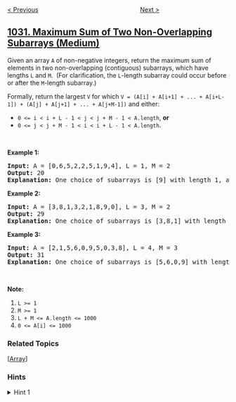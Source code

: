 <!--|This file generated by command(leetcode description); DO NOT EDIT.    |-->
<!--+----------------------------------------------------------------------+-->
<!--|@author    openset <openset.wang@gmail.com>                           |-->
<!--|@link      https://github.com/openset                                 |-->
<!--|@home      https://github.com/tonymontaro/leetcode-hints                        |-->
<!--+----------------------------------------------------------------------+-->

[< Previous](https://github.com/tonymontaro/leetcode-hints/tree/master/problems/matrix-cells-in-distance-order "Matrix Cells in Distance Order")
　　　　　　　　　　　　　　　　
[Next >](https://github.com/tonymontaro/leetcode-hints/tree/master/problems/stream-of-characters "Stream of Characters")

## [1031. Maximum Sum of Two Non-Overlapping Subarrays (Medium)](https://leetcode.com/problems/maximum-sum-of-two-non-overlapping-subarrays "两个非重叠子数组的最大和")

<p>Given an array <code>A</code> of non-negative integers, return the maximum sum of elements in two non-overlapping (contiguous) subarrays, which have lengths&nbsp;<code>L</code> and <code>M</code>.&nbsp; (For clarification, the <code>L</code>-length subarray could occur before or after the <code>M</code>-length subarray.)</p>

<p>Formally,&nbsp;return the largest <code>V</code> for which&nbsp;<code>V = (A[i] + A[i+1] + ... + A[i+L-1]) + (A[j] + A[j+1] + ... + A[j+M-1])</code> and either:</p>

<ul>
	<li><code>0 &lt;= i &lt; i + L - 1 &lt; j &lt; j + M - 1 &lt; A.length</code>, <strong>or</strong></li>
	<li><code>0 &lt;= j &lt; j + M - 1 &lt; i &lt; i + L - 1 &lt; A.length</code>.</li>
</ul>

<p>&nbsp;</p>

<ol>
</ol>

<div>
<p><strong>Example 1:</strong></p>

<pre>
<strong>Input: </strong>A = <span id="example-input-1-1">[0,6,5,2,2,5,1,9,4]</span>, L = <span id="example-input-1-2">1</span>, M = <span id="example-input-1-3">2</span>
<strong>Output: </strong><span id="example-output-1">20
<strong>Explanation:</strong> One choice of subarrays is [9] with length 1, and [6,5] with length 2.</span>
</pre>

<div>
<p><strong>Example 2:</strong></p>

<pre>
<strong>Input: </strong>A = <span id="example-input-2-1">[3,8,1,3,2,1,8,9,0]</span>, L = <span id="example-input-2-2">3</span>, M = <span id="example-input-2-3">2</span>
<strong>Output: </strong><span id="example-output-2">29
</span><span id="example-output-1"><strong>Explanation:</strong> One choice of subarrays is</span><span> [3,8,1] with length 3, and [8,9] with length 2.</span>
</pre>

<div>
<p><strong>Example 3:</strong></p>

<pre>
<strong>Input: </strong>A = <span id="example-input-3-1">[2,1,5,6,0,9,5,0,3,8]</span>, L = <span id="example-input-3-2">4</span>, M = <span id="example-input-3-3">3</span>
<strong>Output: </strong><span id="example-output-3">31
</span><span id="example-output-1"><strong>Explanation:</strong> One choice of subarrays is</span><span> [5,6,0,9] with length 4, and [3,8] with length 3.</span>
</pre>

<p>&nbsp;</p>

<p><strong>Note:</strong></p>

<ol>
	<li><code>L &gt;= 1</code></li>
	<li><code>M &gt;= 1</code></li>
	<li><code>L + M &lt;= A.length &lt;= 1000</code></li>
	<li><code>0 &lt;= A[i] &lt;= 1000</code></li>
</ol>
</div>
</div>
</div>

### Related Topics
  [[Array](https://github.com/tonymontaro/leetcode-hints/tree/master/tag/array/README.md)]

### Hints
<details>
<summary>Hint 1</summary>
We can use prefix sums to calculate any subarray sum quickly.
For each L length subarray, find the best possible M length subarray that occurs before and after it.
</details>
